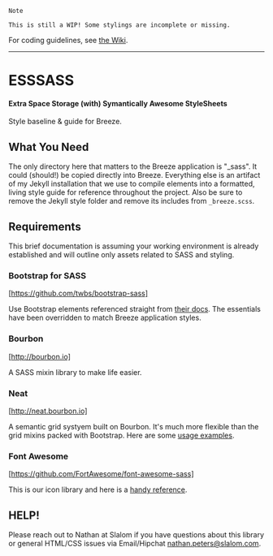 ```
Note

This is still a WIP! Some stylings are incomplete or missing.

```

For coding guidelines, see [the Wiki](https://github.com/dv8withn8/ESSSASS/wiki/ES-Breeze).

***

# ESSSASS
#### Extra Space Storage (with) Symantically Awesome StyleSheets
Style baseline &amp; guide for Breeze.

## What You Need
The only directory here that matters to the Breeze application is "_sass". It could (should!) be copied directly into Breeze. Everything else is an artifact of my Jekyll installation that we use to compile elements into a formatted, living style guide for reference throughout the project. Also be sure to remove the Jekyll style folder and remove its includes from `_breeze.scss`.

## Requirements
This brief documentation is assuming your working environment is already established and will outline only assets related to SASS and styling.

### Bootstrap for SASS
[https://github.com/twbs/bootstrap-sass]

Use Bootstrap elements referenced straight from [their docs](http://getbootstrap.com/css/). The essentials have been overridden to match Breeze application styles.

### Bourbon
[http://bourbon.io]

A SASS mixin library to make life easier.

### Neat
[http://neat.bourbon.io]

A semantic grid systyem built on Bourbon. It's much more flexible than the grid mixins packed with Bootstrap. Here are some [usage examples](http://neat.bourbon.io/examples/).

### Font Awesome
[https://github.com/FortAwesome/font-awesome-sass]

This is our icon library and here is a [handy reference](http://fortawesome.github.io/Font-Awesome/cheatsheet/).

## HELP!
Please reach out to Nathan at Slalom if you have questions about this library or general HTML/CSS issues via Email/Hipchat nathan.peters@slalom.com.

